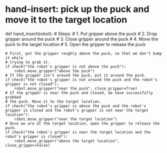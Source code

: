 # hand-insert: pick up the puck and move it to the target location
def hand_insert(robot):
    # Steps:
    #  1. Put gripper above the puck
    #  2. Drop gripper around the puck
    #  3. Close gripper around the puck
    #  4. Move the puck to the target location
    #  5. Open the gripper to release the puck

    # First, put the gripper roughly above the puck, so that we don't bump it while
    # trying to grab it.
    if check("the robot's gripper is not above the puck"):
        robot.move_gripper("above the puck")
    # If the gripper isn't around the puck, put it around the puck.
    if check("the robot's gripper is not around the puck and the robot's gripper is not closed"):
        robot.move_gripper("near the puck", close_gripper=True)
    # If the gripper is near the puck and closed, we have successfully grabbed
    # the puck. Move it to the target location.
    if check("the robot's gripper is above the puck and the robot's gripper is closed and the robot's gripper is not near the target location"):
        robot.move_gripper("near the target location")
    # Once we are at the target location, open the gripper to release the puck.
    if check("the robot's gripper is near the target location and the robot's gripper is closed"):
        robot.move_gripper("above the target location", close_gripper=False)